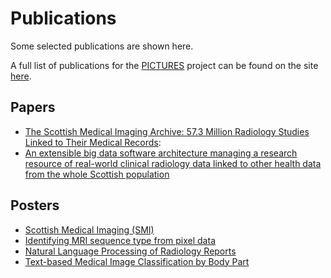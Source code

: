 # Publications

Some selected publications are shown here.

A full list of publications for the [PICTURES](/pictures) project can be found on the site [here](https://www.imageonamission.ac.uk/about-the-project/).

## Papers

-   [The Scottish Medical Imaging Archive: 57.3 Million Radiology Studies Linked to Their Medical Records](https://doi.org/10.1148/ryai.220266):
-   [An extensible big data software architecture managing a research resource of real-world clinical radiology data linked to other health data from the whole Scottish population](https://doi.org/10.1093/gigascience/giaa095)

## Posters

-   [Scottish Medical Imaging (SMI)](https://www.imageonamission.ac.uk/wp-content/uploads/2023/08/SMI-poster-2023.pdf)
-   [Identifying MRI sequence type from pixel data](https://www.imageonamission.ac.uk/wp-content/uploads/2023/08/WP3-poster-2023.pdf)
-   [Natural Language Processing of Radiology Reports](https://www.imageonamission.ac.uk/wp-content/uploads/2023/08/WP2-poster-2023.pdf)
-   [Text-based Medical Image Classification by Body Part](https://www.imageonamission.ac.uk/wp-content/uploads/2023/08/WP1-poster-2023.pdf)
